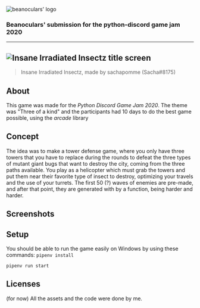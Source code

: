 ![beanoculars' logo](submission/images/icons/beanocularsMINI.png)
### Beanoculars' submission for the python-discord game jam 2020
---
![Insane Irradiated Insectz title screen](submission/images/icons/titleScreen)
---
> Insane Irradiated Insectz, made by sachapomme (Sacha#8175)

## About
This game was made for the *Python Discord Game Jam 2020*. The theme was "Three of a kind" and the participants had 10 days to do the best game possible, using the *arcade* library

## Concept
The idea was to make a tower defense game, where you only have three towers that you have to replace during the rounds to defeat the three types of mutant giant bugs that want to destroy the city, coming from the three paths available. You play as a helicopter which must grab the towers and put them near their favorite type of insect to destroy, optimizing your travels and the use of your turrets. The first 50 (?) waves of enemies are pre-made, and after that point, they are generated with by a function, being harder and harder.

## Screenshots

## Setup
You should be able to run the game easily on Windows by using these commands:
`pipenv install`

`pipenv run start`

## Licenses
(for now) All the assets and the code were done by me.
